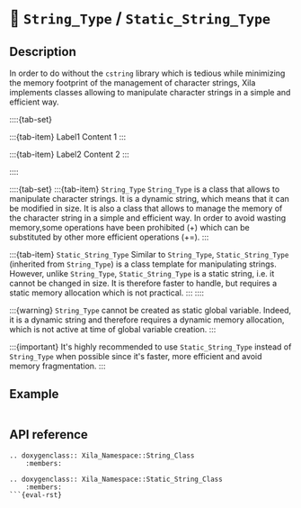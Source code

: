 # 🔡 `String_Type` / `Static_String_Type`


## Description

In order to do without the `cstring` library which is tedious while minimizing the memory footprint of the management of character strings, Xila implements classes allowing to manipulate character strings in a simple and efficient way.


::::{tab-set}

:::{tab-item} Label1
Content 1
:::

:::{tab-item} Label2
Content 2
:::

::::

::::{tab-set}
:::{tab-item} `String_Type`
`String_Type` is a class that allows to manipulate character strings. It is a dynamic string, which means that it can be modified in size. It is also a class that allows to manage the memory of the character string in a simple and efficient way. In order to avoid wasting memory,some operations have been prohibited (+) which can be substituted by other more efficient operations (+=).
:::

:::{tab-item} `Static_String_Type`
Similar to `String_Type`, `Static_String_Type` (inherited from `String_Type`) is a class template for manipulating strings. However, unlike `String_Type`, `Static_String_Type` is a static string, i.e. it cannot be changed in size. It is therefore faster to handle, but requires a static memory allocation which is not practical.
:::
::::

:::{warning}
    `String_Type` cannot be created as static global variable.
    Indeed, it is a dynamic string and therefore requires a dynamic memory allocation,
    which is not active at time of global variable creation.
:::

:::{important}
    It's highly recommended to use `Static_String_Type` instead of `String_Type` when possible since it's faster, more efficient and avoid memory fragmentation.
:::

## Example

```cpp

```



## API reference

```{eval-rst}
.. doxygenclass:: Xila_Namespace::String_Class
    :members:

.. doxygenclass:: Xila_Namespace::Static_String_Class
    :members:
```{eval-rst}